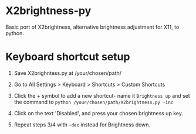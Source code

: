 X2brightness-py
===============

Basic port of X2brightness, alternative brightness adjustment for X11, to python.

Keyboard shortcut setup
=======================

1. Save X2brighntess.py at /your/chosen/path/

2. Go to All Settings > Keyboard > Shortcuts > Custom Shortcuts

3. Click the + symbol to add a new shortcut- name it `Brightness up` and set the command to `python /your/chosen/path/X2brightness.py -inc`

4. Click on the text 'Disabled', and press your chosen brightness up key.

5. Repeat steps 3/4 with `-dec` instead for Brightness down.